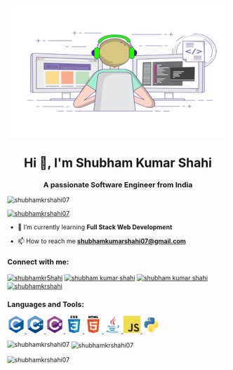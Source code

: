 <!-- GIF at the top -->
<p align="center">
  <img height="300" width="500" src="https://raw.githubusercontent.com/mikonoid/mikonoid/main/images/gifs/coder3.gif" />
</p>

<h1 align="center">Hi 👋, I'm Shubham Kumar Shahi</h1>
<h3 align="center">A passionate Software Engineer from India</h3>

<p align="left"> <img src="https://komarev.com/ghpvc/?username=shubhamkrshahi07&label=Profile%20views&color=0e75b6&style=flat" alt="shubhamkrshahi07" /> </p>

<p align="left"> <a href="https://github.com/ryo-ma/github-profile-trophy"><img src="https://github-profile-trophy.vercel.app/?username=shubhamkrshahi07" alt="shubhamkrshahi07" /></a> </p>

- 🌱 I’m currently learning **Full Stack Web Development**

- 📫 How to reach me **shubhamkumarshahi07@gmail.com**

<h3 align="left">Connect with me:</h3>
<p align="left">
<a href="https://twitter.com/shubhamkr5hahi" target="blank"><img align="center" src="https://raw.githubusercontent.com/rahuldkjain/github-profile-readme-generator/master/src/images/icons/Social/twitter.svg" alt="shubhamkr5hahi" height="30" width="40" /></a>
<a href="https://www.linkedin.com/in/shubham-kumar-shahi-3b0951271?utm_source=share&utm_campaign=share_via&utm_content=profile&utm_medium=android_app" target="blank"><img align="center" src="https://raw.githubusercontent.com/rahuldkjain/github-profile-readme-generator/master/src/images/icons/Social/linked-in-alt.svg" alt="shubham kumar shahi" height="30" width="40" /></a>
<a href="https://www.facebook.com/share/19G6UCLqox/" target="blank"><img align="center" src="https://raw.githubusercontent.com/rahuldkjain/github-profile-readme-generator/master/src/images/icons/Social/facebook.svg" alt="shubham kumar shahi" height="30" width="40" /></a>
<a href="https://instagram.com/shubhamkrshahi" target="blank"><img align="center" src="https://raw.githubusercontent.com/rahuldkjain/github-profile-readme-generator/master/src/images/icons/Social/instagram.svg" alt="shubhamkrshahi" height="30" width="40" /></a>
</p>

<h3 align="left">Languages and Tools:</h3>
<p align="left"> <a href="https://www.cprogramming.com/" target="_blank" rel="noreferrer"> <img src="https://raw.githubusercontent.com/devicons/devicon/master/icons/c/c-original.svg" alt="c" width="40" height="40"/> </a> <a href="https://www.w3schools.com/cpp/" target="_blank" rel="noreferrer"> <img src="https://raw.githubusercontent.com/devicons/devicon/master/icons/cplusplus/cplusplus-original.svg" alt="cplusplus" width="40" height="40"/> </a> <a href="https://www.w3schools.com/cs/" target="_blank" rel="noreferrer"> <img src="https://raw.githubusercontent.com/devicons/devicon/master/icons/csharp/csharp-original.svg" alt="csharp" width="40" height="40"/> </a> <a href="https://www.w3schools.com/css/" target="_blank" rel="noreferrer"> <img src="https://raw.githubusercontent.com/devicons/devicon/master/icons/css3/css3-original-wordmark.svg" alt="css3" width="40" height="40"/> </a> <a href="https://www.w3.org/html/" target="_blank" rel="noreferrer"> <img src="https://raw.githubusercontent.com/devicons/devicon/master/icons/html5/html5-original-wordmark.svg" alt="html5" width="40" height="40"/> </a> <a href="https://www.java.com" target="_blank" rel="noreferrer"> <img src="https://raw.githubusercontent.com/devicons/devicon/master/icons/java/java-original.svg" alt="java" width="40" height="40"/> </a> <a href="https://developer.mozilla.org/en-US/docs/Web/JavaScript" target="_blank" rel="noreferrer"> <img src="https://raw.githubusercontent.com/devicons/devicon/master/icons/javascript/javascript-original.svg" alt="javascript" width="40" height="40"/> </a> <a href="https://www.python.org" target="_blank" rel="noreferrer"> <img src="https://raw.githubusercontent.com/devicons/devicon/master/icons/python/python-original.svg" alt="python" width="40" height="40"/> </a> </p>

<p><img align="left" src="https://github-readme-stats.vercel.app/api/top-langs?username=shubhamkrshahi07&show_icons=true&locale=en&layout=compact" alt="shubhamkrshahi07" /></p>

<p>&nbsp;<img align="center" src="https://github-readme-stats.vercel.app/api?username=shubhamkrshahi07&show_icons=true&locale=en" alt="shubhamkrshahi07" /></p>

<p><img align="center" src="https://github-readme-streak-stats.herokuapp.com/?user=shubhamkrshahi07&" alt="shubhamkrshahi07" /></p>

